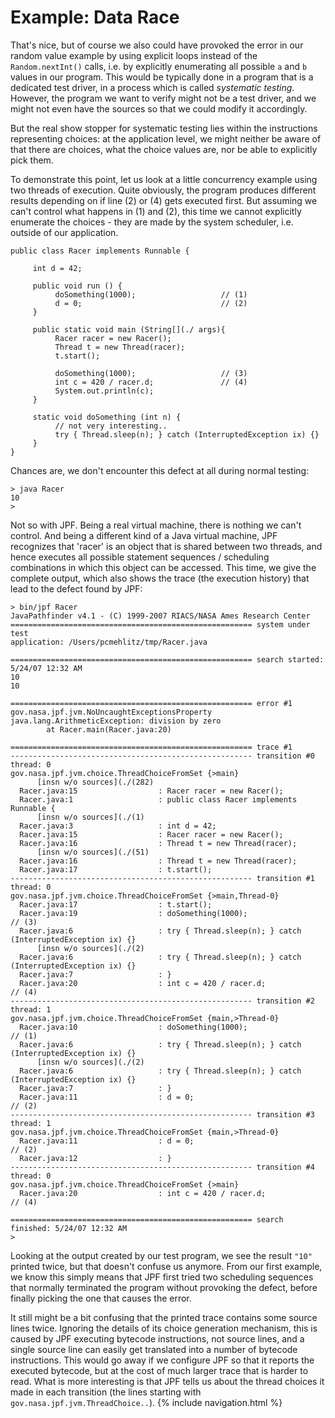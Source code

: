 # Example: Data Race #

That's nice, but of course we also could have provoked the error in our random value example by using explicit loops instead of the `Random.nextInt()` calls, i.e. by explicitly enumerating all possible `a` and `b` values in our program. This would be typically done in a program that is a dedicated test driver, in a process which is called *systematic testing*. However, the program we want to verify might not be a test driver, and we might not even have the sources so that we could modify it accordingly.

But the real show stopper for systematic testing lies within the instructions representing choices: at the application level, we might neither be aware of that there are choices, what the choice values are, nor be able to explicitly pick them.

To demonstrate this point, let us look at a little concurrency example using two threads of execution. Quite obviously, the program produces different results depending on if line (2) or (4) gets executed first. But assuming we can't control what happens in (1) and (2), this time we cannot explicitly enumerate the choices - they are made by the system scheduler, i.e. outside of our application.

~~~~~~~~ {.java}
public class Racer implements Runnable {
 
     int d = 42;
 
     public void run () {
          doSomething(1000);                   // (1)
          d = 0;                               // (2)
     }
 
     public static void main (String[](./ args){
          Racer racer = new Racer();
          Thread t = new Thread(racer);
          t.start();
 
          doSomething(1000);                   // (3)
          int c = 420 / racer.d;               // (4)
          System.out.println(c);
     }
 
     static void doSomething (int n) {
          // not very interesting..
          try { Thread.sleep(n); } catch (InterruptedException ix) {}
     }
}
~~~~~~~~

Chances are, we don't encounter this defect at all during normal testing:

~~~~~~~~ {.bash}
> java Racer
10
> 
~~~~~~~~

Not so with JPF. Being a real virtual machine, there is nothing we can't control. And being a different kind of a Java virtual machine, JPF recognizes that 'racer' is an object that is shared between two threads, and hence executes all possible statement sequences / scheduling combinations in which this object can be accessed. This time, we give the complete output, which also shows the trace (the execution history) that lead to the defect found by JPF:

~~~~~~~~ {.bash}
> bin/jpf Racer
JavaPathfinder v4.1 - (C) 1999-2007 RIACS/NASA Ames Research Center
====================================================== system under test
application: /Users/pcmehlitz/tmp/Racer.java

====================================================== search started: 5/24/07 12:32 AM
10
10

====================================================== error #1
gov.nasa.jpf.jvm.NoUncaughtExceptionsProperty
java.lang.ArithmeticException: division by zero
        at Racer.main(Racer.java:20)

====================================================== trace #1
------------------------------------------------------ transition #0 thread: 0
gov.nasa.jpf.jvm.choice.ThreadChoiceFromSet {>main}
      [insn w/o sources](./(282)
  Racer.java:15                  : Racer racer = new Racer();
  Racer.java:1                   : public class Racer implements Runnable {
      [insn w/o sources](./(1)
  Racer.java:3                   : int d = 42;
  Racer.java:15                  : Racer racer = new Racer();
  Racer.java:16                  : Thread t = new Thread(racer);
      [insn w/o sources](./(51)
  Racer.java:16                  : Thread t = new Thread(racer);
  Racer.java:17                  : t.start();
------------------------------------------------------ transition #1 thread: 0
gov.nasa.jpf.jvm.choice.ThreadChoiceFromSet {>main,Thread-0}
  Racer.java:17                  : t.start();
  Racer.java:19                  : doSomething(1000);                   // (3)
  Racer.java:6                   : try { Thread.sleep(n); } catch (InterruptedException ix) {}
      [insn w/o sources](./(2)
  Racer.java:6                   : try { Thread.sleep(n); } catch (InterruptedException ix) {}
  Racer.java:7                   : }
  Racer.java:20                  : int c = 420 / racer.d;               // (4)
------------------------------------------------------ transition #2 thread: 1
gov.nasa.jpf.jvm.choice.ThreadChoiceFromSet {main,>Thread-0}
  Racer.java:10                  : doSomething(1000);                   // (1)
  Racer.java:6                   : try { Thread.sleep(n); } catch (InterruptedException ix) {}
      [insn w/o sources](./(2)
  Racer.java:6                   : try { Thread.sleep(n); } catch (InterruptedException ix) {}
  Racer.java:7                   : }
  Racer.java:11                  : d = 0;                               // (2)
------------------------------------------------------ transition #3 thread: 1
gov.nasa.jpf.jvm.choice.ThreadChoiceFromSet {main,>Thread-0}
  Racer.java:11                  : d = 0;                               // (2)
  Racer.java:12                  : }
------------------------------------------------------ transition #4 thread: 0
gov.nasa.jpf.jvm.choice.ThreadChoiceFromSet {>main}
  Racer.java:20                  : int c = 420 / racer.d;               // (4)

====================================================== search finished: 5/24/07 12:32 AM
>
~~~~~~~~

Looking at the output created by our test program, we see the result `"10"` printed twice, but that doesn't confuse us anymore. From our first example, we know this simply means that JPF first tried two scheduling sequences that normally terminated the program without provoking the defect, before finally picking the one that causes the error.

It still might be a bit confusing that the printed trace contains some source lines twice. Ignoring the details of its choice generation mechanism, this is caused by JPF executing bytecode instructions, not source lines, and a single source line can easily get translated into a number of bytecode instructions. This would go away if we configure JPF so that it reports the executed bytecode, but at the cost of much larger trace that is harder to read. What is more interesting is that JPF tells us about the thread choices it made in each transition (the lines starting with `gov.nasa.jpf.jvm.ThreadChoice..`).
{% include navigation.html %}
